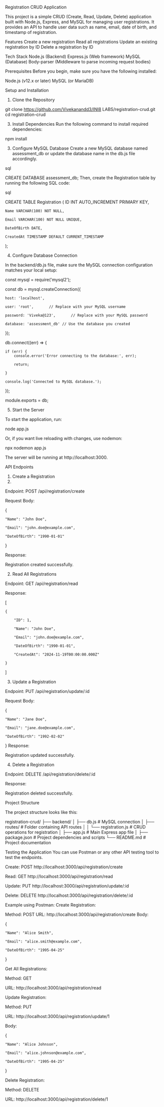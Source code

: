 Registration CRUD Application


This project is a simple CRUD (Create, Read, Update, Delete) application built with Node.js, Express, and MySQL for managing user registrations. It provides an API to handle user data such as name, email, date of birth, and timestamp of registration.



Features
Create a new registration
Read all registrations
Update an existing registration by ID
Delete a registration by ID


Tech Stack
Node.js (Backend)
Express.js (Web framework)
MySQL (Database)
Body-parser (Middleware to parse incoming request bodies)



Prerequisites
Before you begin, make sure you have the following installed:

Node.js (v12.x or later)
MySQL (or MariaDB)



Setup and Installation


1. Clone the Repository

git clone https://github.com/Vivekanandd3/INI8 LABS/registration-crud.git
cd registration-crud


3. Install Dependencies
Run the following command to install required dependencies:

npm install


3. Configure MySQL Database
Create a new MySQL database named assessment_db or update the database name in the db.js file accordingly.

sql

CREATE DATABASE assessment_db;
Then, create the Registration table by running the following SQL code:

sql

CREATE TABLE Registration (
    ID INT AUTO_INCREMENT PRIMARY KEY,
    
    Name VARCHAR(100) NOT NULL,
    
    Email VARCHAR(100) NOT NULL UNIQUE,
    
    DateOfBirth DATE,
    
    CreatedAt TIMESTAMP DEFAULT CURRENT_TIMESTAMP
    
);

4. Configure Database Connection

In the backend/db.js file, make sure the MySQL connection configuration matches your local setup:


const mysql = require('mysql2');

const db = mysql.createConnection({

    host: 'localhost',
    
    user: 'root',       // Replace with your MySQL username
    
    password: 'Viveka@123',       // Replace with your MySQL password
    
    database: 'assessment_db' // Use the database you created
    
});


db.connect((err) => {

    if (err) {
        console.error('Error connecting to the database:', err);
        
        return;
        
    }
    
    console.log('Connected to MySQL database.');
    
});

module.exports = db;


5. Start the Server

To start the application, run:


node app.js

Or, if you want live reloading with changes, use nodemon:


npx nodemon app.js

The server will be running at http://localhost:3000.

API Endpoints
1. Create a Registration
2. 
Endpoint: POST /api/registration/create

Request Body:


{

    "Name": "John Doe",
    
    "Email": "john.doe@example.com",
    
    "DateOfBirth": "1990-01-01"
    
}

Response:



Registration created successfully.

2. Read All Registrations

Endpoint: GET /api/registration/read

Response:


[

    {
    
        "ID": 1,
        
        "Name": "John Doe",
        
        "Email": "john.doe@example.com",
        
        "DateOfBirth": "1990-01-01",
        
        "CreatedAt": "2024-11-19T00:00:00.000Z"
        
    }
    
]

3. Update a Registration

Endpoint: PUT /api/registration/update/:id

Request Body:


{

    "Name": "Jane Doe",
    
    "Email": "jane.doe@example.com",
    
    "DateOfBirth": "1992-02-02"
    
}
Response:


Registration updated successfully.

4. Delete a Registration

Endpoint: DELETE /api/registration/delete/:id


Response:


Registration deleted successfully.


Project Structure


The project structure looks like this:


registration-crud/
├── backend/
│   ├── db.js                 # MySQL connection
│   ├── routes/               # Folder containing API routes
│   │   └── registration.js   # CRUD operations for registration
│   ├── app.js                # Main Express app file
│   ├── package.json          # Project dependencies and scripts
└── README.md                 # Project documentation


Testing the Application
You can use Postman or any other API testing tool to test the endpoints.

Create: POST http://localhost:3000/api/registration/create


Read: GET http://localhost:3000/api/registration/read



Update: PUT http://localhost:3000/api/registration/update/:id



Delete: DELETE http://localhost:3000/api/registration/delete/:id




Example using Postman:
Create Registration:


Method: POST
URL: http://localhost:3000/api/registration/create
Body:

{

    "Name": "Alice Smith",
    
    "Email": "alice.smith@example.com",
    
    "DateOfBirth": "1995-04-25"
    
}

Get All Registrations:

Method: GET

URL: http://localhost:3000/api/registration/read

Update Registration:


Method: PUT

URL: http://localhost:3000/api/registration/update/1


Body:

{

    "Name": "Alice Johnson",
    
    "Email": "alice.johnson@example.com",
    
    "DateOfBirth": "1995-04-25"
    
}

Delete Registration:

Method: DELETE

URL: http://localhost:3000/api/registration/delete/1


